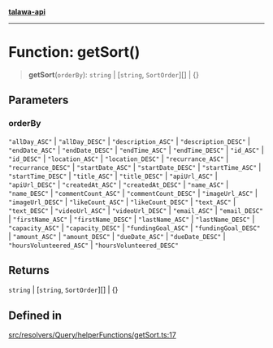 [**talawa-api**](../../../../../README.md)

***

# Function: getSort()

> **getSort**(`orderBy`): `string` \| [`string`, `SortOrder`][] \| \{\}

## Parameters

### orderBy

`"allDay_ASC"` | `"allDay_DESC"` | `"description_ASC"` | `"description_DESC"` | `"endDate_ASC"` | `"endDate_DESC"` | `"endTime_ASC"` | `"endTime_DESC"` | `"id_ASC"` | `"id_DESC"` | `"location_ASC"` | `"location_DESC"` | `"recurrance_ASC"` | `"recurrance_DESC"` | `"startDate_ASC"` | `"startDate_DESC"` | `"startTime_ASC"` | `"startTime_DESC"` | `"title_ASC"` | `"title_DESC"` | `"apiUrl_ASC"` | `"apiUrl_DESC"` | `"createdAt_ASC"` | `"createdAt_DESC"` | `"name_ASC"` | `"name_DESC"` | `"commentCount_ASC"` | `"commentCount_DESC"` | `"imageUrl_ASC"` | `"imageUrl_DESC"` | `"likeCount_ASC"` | `"likeCount_DESC"` | `"text_ASC"` | `"text_DESC"` | `"videoUrl_ASC"` | `"videoUrl_DESC"` | `"email_ASC"` | `"email_DESC"` | `"firstName_ASC"` | `"firstName_DESC"` | `"lastName_ASC"` | `"lastName_DESC"` | `"capacity_ASC"` | `"capacity_DESC"` | `"fundingGoal_ASC"` | `"fundingGoal_DESC"` | `"amount_ASC"` | `"amount_DESC"` | `"dueDate_ASC"` | `"dueDate_DESC"` | `"hoursVolunteered_ASC"` | `"hoursVolunteered_DESC"`

## Returns

`string` \| [`string`, `SortOrder`][] \| \{\}

## Defined in

[src/resolvers/Query/helperFunctions/getSort.ts:17](https://github.com/Suyash878/talawa-api/blob/f376d03c37e9acd046e7cc983947432c95f74442/src/resolvers/Query/helperFunctions/getSort.ts#L17)
